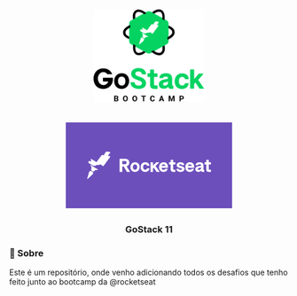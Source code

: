 <h1 align="center">
	<img alt="GoStack" src="assets/GoStackLogo.png" width="200px" />
</h1>

<h2 align="center">
	<img alt="GoStack" src="assets/rocketseat.png" width="300px" />
</h2>


<h3 align="center">
   GoStack 11
</h3>


### 📜 Sobre
Este é um repositório, onde venho adicionando todos os desafios que tenho feito junto ao bootcamp da @rocketseat


